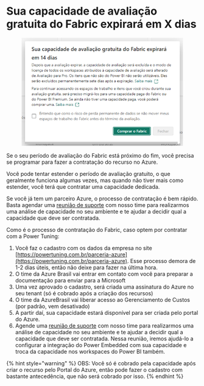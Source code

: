 # Sua capacidade de avaliação gratuita do Fabric expirará em X dias

<figure><img src="../../.gitbook/assets/image (2) (1) (1).png" alt=""><figcaption></figcaption></figure>

Se o seu período de avaliação do Fabric está próximo do fim, você precisa se programar para fazer a contratação do recurso no Azure.

Você pode tentar estender o período de avaliação gratuito, o que geralmente funciona algumas vezes, mas quando não tiver mais como estender, você terá que contratar uma capacidade dedicada.

Se você já tem um parceiro Azure, o processo de contratação é bem rápido. Basta agendar uma [reunião de suporte](https://powerembedded.com.br/reuniao-suporte) com nosso time para realizarmos uma análise de capacidade no seu ambiente e te ajudar a decidir qual a capacidade que deve ser contratada.

Como é o processo de contratação do Fabric, caso optem por contratar com a Power Tuning:

1. Você faz o cadastro com os dados da empresa no site [https://powertuning.com.br/parceria-azure](https://powertuning.com.br/parceria-azure). Esse processo demora de 1-2 dias úteis, então não deixe para fazer na última hora.
2. O time da Azure Brasil vai entrar em contato com você para preparar a documentação para enviar para a Microsoft
3. Uma vez aprovado o cadastro, será criada uma assinatura do Azure no seu tenant (só é cobrado após a criação dos recursos)
4. O time da AzureBrasil vai liberar acesso ao Gerenciamento de Custos (por padrão, vem desativado)
5. A partir daí, sua capacidade estará disponível para ser criada pelo portal do Azure.
6. Agende uma [reunião de suporte](https://powerembedded.com.br/reuniao-suporte) com nosso time para realizarmos uma análise de capacidade no seu ambiente e te ajudar a decidir qual a capacidade que deve ser contratada. Nessa reunião, iremos ajudá-lo a configurar a integração do Power Embedded com sua capacidade e troca da capacidade nos workspaces do Power BI também.

{% hint style="warning" %}
OBS: Você só é cobrado pela capacidade após criar o recurso pelo Portal do Azure, então pode fazer o cadastro com bastante antecedência, que não será cobrado por isso.
{% endhint %}

